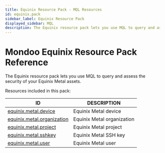 ```yaml
---
title: Equinix Resource Pack - MQL Resources
id: equinix.pack
sidebar_label: Equinix Resource Pack
displayed_sidebar: MQL
description: The Equinix resource pack lets you use MQL to query and assess the security of your Equinix Metal assets.
---
```


# Mondoo Equinix Resource Pack Reference

The Equinix resource pack lets you use MQL to query and assess the security of your Equinix Metal assets.

Resources included in this pack:

| ID                                                          | DESCRIPTION                |
| ----------------------------------------------------------- | -------------------------- |
| [equinix.metal.device](equinix.metal.device.md)             | Equinix Metal device       |
| [equinix.metal.organization](equinix.metal.organization.md) | Equinix Metal organization |
| [equinix.metal.project](equinix.metal.project.md)           | Equinix Metal project      |
| [equinix.metal.sshkey](equinix.metal.sshkey.md)             | Equinix Metal SSH key      |
| [equinix.metal.user](equinix.metal.user.md)                 | Equinix Metal user         |
